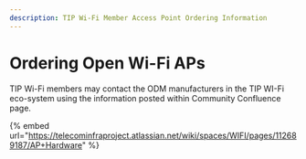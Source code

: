 ```yaml
---
description: TIP Wi-Fi Member Access Point Ordering Information
---
```


# Ordering Open Wi-Fi APs

TIP Wi-Fi members may contact the ODM manufacturers in the TIP WI-Fi eco-system using the information posted within Community Confluence page. 

{% embed url="https://telecominfraproject.atlassian.net/wiki/spaces/WIFI/pages/112689187/AP+Hardware" %}



